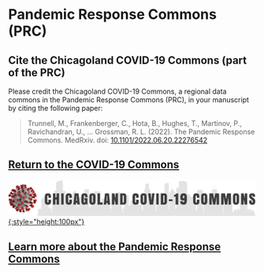 # Pandemic Response Commons (PRC)

## Cite the Chicagoland COVID-19 Commons (part of the PRC)

Please credit the Chicagoland COVID-19 Commons, a regional data commons in the Pandemic Response Commons (PRC), in your manuscript by citing the following paper:

> Trunnell, M., Frankenberger, C., Hota, B., Hughes, T., Martinov, P., Ravichandran, U., … Grossman, R. L. (2022). The Pandemic Response Commons. MedRxiv. doi: [10.1101/2022.06.20.22276542][doi link]

## [Return to the COVID-19 Commons][PRC Platform]

[![PRC Logo][img PRC logo]{:style="height:100px"}][PRC Platform]

## [Learn more about the Pandemic Response Commons][Org website]

<!-- Links and Images -->
[PRC Platform]: https://chicagoland.pandemicresponsecommons.org/
[Gen3.org]: https://gen3.org/
[img PRC logo]: ./img/covid19-logo.png
[img Gen3 logo]: ./img/gen3blue.png
[medRxiv]: https://www.medrxiv.org/content/10.1101/2022.06.20.22276542v1
[Org website]: https://pandemicresponsecommons.org/
[doi link]:https://doi.org/10.1101/2022.06.20.22276542
<!--

[pmid link]:
[pmcid link]:
-->
